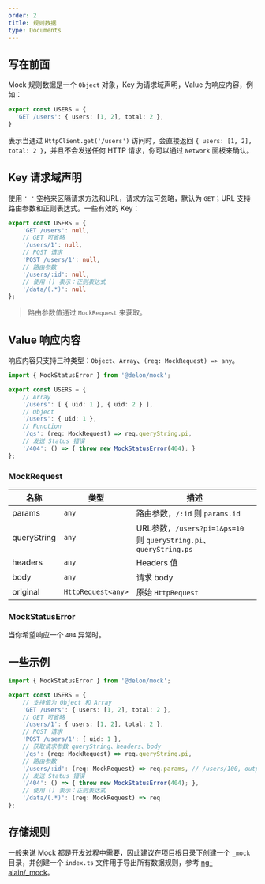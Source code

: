 ```yaml
---
order: 2
title: 规则数据
type: Documents
---
```


## 写在前面

Mock 规则数据是一个 `Object` 对象，Key 为请求域声明，Value 为响应内容，例如：

```ts
export const USERS = {
  'GET /users': { users: [1, 2], total: 2 },
}
```

表示当通过 `HttpClient.get('/users')` 访问时，会直接返回 `{ users: [1, 2], total: 2 }`，并且不会发送任何 HTTP 请求，你可以通过 `Network` 面板来确认。

## Key 请求域声明

使用 `' '` 空格来区隔请求方法和URL，请求方法可忽略，默认为 `GET`；URL 支持路由参数和正则表达式。一些有效的 Key：

```ts
export const USERS = {
    'GET /users': null,
    // GET 可省略
    '/users/1': null,
    // POST 请求
    'POST /users/1': null,
    // 路由参数
    '/users/:id': null,
    // 使用 () 表示：正则表达式
    '/data/(.*)': null
};
```

> 路由参数值通过 `MockRequest` 来获取。

## Value 响应内容

响应内容只支持三种类型：`Object`、`Array`、`(req: MockRequest) => any`。

```ts
import { MockStatusError } from '@delon/mock';

export const USERS = {
    // Array
    '/users': [ { uid: 1 }, { uid: 2 } ],
    // Object
    '/users': { uid: 1 },
    // Function
    '/qs': (req: MockRequest) => req.queryString.pi,
    // 发送 Status 错误
    '/404': () => { throw new MockStatusError(404); }
};
```

### MockRequest

名称        | 类型               | 描述
------------|--------------------|------------------------------------------------------------------
params      | `any`              | 路由参数，`/:id` 则 `params.id`
queryString | `any`              | URL参数，`/users?pi=1&ps=10` 则 `queryString.pi`、`queryString.ps`
headers     | `any`              | Headers 值
body        | `any`              | 请求 body
original    | `HttpRequest<any>` | 原始 `HttpRequest`

### MockStatusError

当你希望响应一个 `404` 异常时。

## 一些示例

```ts
import { MockStatusError } from '@delon/mock';

export const USERS = {
    // 支持值为 Object 和 Array
    'GET /users': { users: [1, 2], total: 2 },
    // GET 可省略
    '/users/1': { users: [1, 2], total: 2 },
    // POST 请求
    'POST /users/1': { uid: 1 },
    // 获取请求参数 queryString、headers、body
    '/qs': (req: MockRequest) => req.queryString.pi,
    // 路由参数
    '/users/:id': (req: MockRequest) => req.params, // /users/100, output: { id: 100 }
    // 发送 Status 错误
    '/404': () => { throw new MockStatusError(404); },
    // 使用 () 表示：正则表达式
    '/data/(.*)': (req: MockRequest) => req
};
```

## 存储规则

一般来说 Mock 都是开发过程中需要，因此建议在项目根目录下创建一个 `_mock` 目录，并创建一个 `index.ts` 文件用于导出所有数据规则，参考 [ng-alain/_mock](https://github.com/cipchk/ng-alain/tree/master/_mock)。
